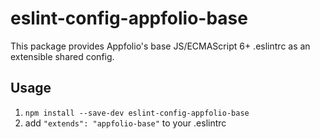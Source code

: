 # eslint-config-appfolio-base

This package provides Appfolio's base JS/ECMAScript 6+ .eslintrc as an extensible shared config.

## Usage

1. `npm install --save-dev eslint-config-appfolio-base`
2. add `"extends": "appfolio-base"` to your .eslintrc
